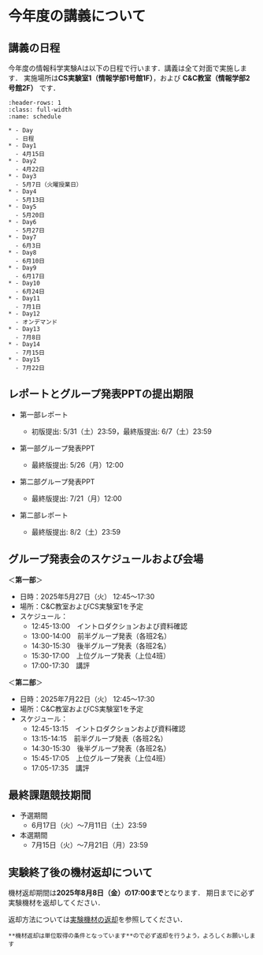 # 今年度の講義について

## 講義の日程

今年度の情報科学実験Aは以下の日程で行います．講義は全て対面で実施します．
実施場所は**CS実験室1（情報学部1号館1F）**，および **C&amp;C教室（情報学部2号館2F）** です．

```{list-table} 情報科学実験Aスケジュール
:header-rows: 1
:class: full-width
:name: schedule

* - Day
  - 日程
* - Day1
  - 4月15日
* - Day2
  - 4月22日
* - Day3
  - 5月7日（火曜授業日）
* - Day4
  - 5月13日
* - Day5
  - 5月20日
* - Day6
  - 5月27日
* - Day7
  - 6月3日
* - Day8
  - 6月10日
* - Day9
  - 6月17日
* - Day10
  - 6月24日
* - Day11
  - 7月1日
* - Day12
  - オンデマンド
* - Day13
  - 7月8日
* - Day14
  - 7月15日
* - Day15
  - 7月22日
```

## レポートとグループ発表PPTの提出期限

- 第一部レポート
  - 初版提出: 5/31（土）23:59，最終版提出: 6/7（土）23:59

- 第一部グループ発表PPT
  - 最終版提出: 5/26（月）12:00

- 第二部グループ発表PPT
  - 最終版提出: 7/21（月）12:00

- 第二部レポート
  - 最終版提出: 8/2（土）23:59

## グループ発表会のスケジュールおよび会場

＜**第一部**＞

- 日時：2025年5月27日（火） 12:45〜17:30
- 場所：C&C教室およびCS実験室1を予定
- スケジュール：
  - 12:45-13:00　イントロダクションおよび資料確認
  - 13:00-14:00　前半グループ発表（各班2名）
  - 14:30-15:30　後半グループ発表（各班2名）
  - 15:30-17:00　上位グループ発表（上位4班）
  - 17:00-17:30　講評

＜**第二部**＞

- 日時：2025年7月22日（火） 12:45〜17:30
- 場所：C&C教室およびCS実験室1を予定
- スケジュール：
  - 12:45-13:15　イントロダクションおよび資料確認
  - 13:15-14:15　前半グループ発表（各班2名）
  - 14:30-15:30　後半グループ発表（各班2名）
  - 15:45-17:05　上位グループ発表（上位4班）
  - 17:05-17:35　講評

## 最終課題競技期間

- 予選期間
  - 6月17日（火）〜7月11日（土）23:59
- 本選期間
  - 7月15日（火）〜7月21日（月）23:59

## 実験終了後の機材返却について

機材返却期間は**2025年8月8日（金）の17:00まで**となります．
期日までに必ず実験機材を返却してください．

返却方法については[実験機材の返却](./end/cleanup)を参照してください．

```{important}
**機材返却は単位取得の条件となっています**ので必ず返却を行うよう，よろしくお願いします
```
